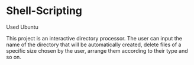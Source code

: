 # Shell-Scripting
Used Ubuntu

This project is an interactive directory processor. The user can input the name of the directory that will be automatically created, delete files of a specific size chosen by the user, arrange them according to their type and so on.
